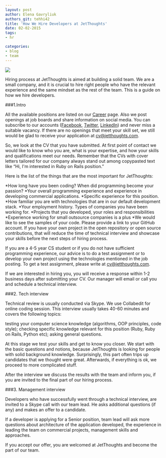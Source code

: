 ```yaml
---
layout: post
author: Elena Gavryliuk
authors_git: tehhi42
title: 'How We Hire Developers at JetThoughts'
date: 02-02-2015
tags:
- hr

categories:
- blog
- team
---
```


<img src="https://cloud.githubusercontent.com/assets/5908100/6001413/32ea22a6-aaf2-11e4-884b-f6824ec9f75d.jpg" class="left" style="margin-right: 1em;" />

Hiring process at JetThoughts is aimed at building a solid team. We are a small company, and it is crucial to hire right people who have the relevant experience and the same mindset as the rest of the team. This is a  guide on how we hire developers. 

###1.Intro

All the available positions are listed on our [Career](http://www.jetthoughts.com/career.html) page. Also we post openings at job boards and share information on social media. You can subscribe to our accounts ([Facebook](http://www.jetthoughts.com/career.html), [Twitter](https://twitter.com/jetthoughts), [LinkedIn](https://twitter.com/jetthoughts)) and never miss a suitable vacancy. If there are no openings that meet your skill set, we still would be glad to receive your application at cv@jetthoughts.com. 

So, we look at the CV that you have submitted. At first point of contact we would like to know who you are, what is your expertise, and how your skills and qualifications meet our needs. Remember that the CVs with cover letters tailored for our company always stand out among copypasted text like “Hi, I'm interested in Ruby on Rails position.” 

Here is the list of the things that are the most important for JetThoughts:

<!--cut-->

*How long have you been coding? When did programming become your passion? 
*Your overall programming experience and experience in developing commercial applications. 
*Specific experience for this position.
*How familiar you are with technologies that are in our default development stack.
*Your employment history. Types of companies you have been working for.
*Projects that you developed, your roles and responsibilities
*Experience working for small outsource companies is a plus
*We would like to see the samples of your code. Please provide a link to your GitHub account. If you have your own project in the open repository or open source contributions, that will reduce the time of technical interview and showcase your skills before the next steps of hiring process.

If you are a 4-5 year CS student or if you do not have sufficient programming experience, our advice is to do a test assignment or to develop your own project using the technologies mentioned in the job posting. To get a test assignment, please write at cv@jetthoughts.com.

If we are interested in hiring you, you will receive a response within 1-2 business days after submitting your CV. Our manager will email or call you and schedule a technical interview.

###2. Tech interview

Technical review is usually conducted via Skype. We use Collabedit for online coding session. This interview usually takes 40-60 minutes and covers the following topics:

testing your computer science knowledge (algorithms, OOP principles, code style);
checking specific knowledge relevant for this position (Ruby, Ruby on Rails, Python etc);
asking general questions.

At this stage we test your skills and get to know you closer. We start with the basic questions and notions, because JetThoughts is looking for people with solid background knowledge. Surprisingly, this part often trips up candidates that we thought were great. Afterwards, if everything is ok, we proceed to more complicated stuff. 

After the interview we discuss the results with the team and inform you, if you are invited to the final part of our hiring process. 

###3. Management interview

Developers who have successfully went through a technical interview, are invited to a Skype call with our team lead. He asks additional questions (if any) and makes an offer to a candidate. 

If a developer is applying for a Senior position, team lead will ask more questions about architecture of the application developed, the experience in leading the team on commercial projects, management skills and approaches.

If you accept our offer, you are welcomed at JetThoughts and become the part of our team. 

